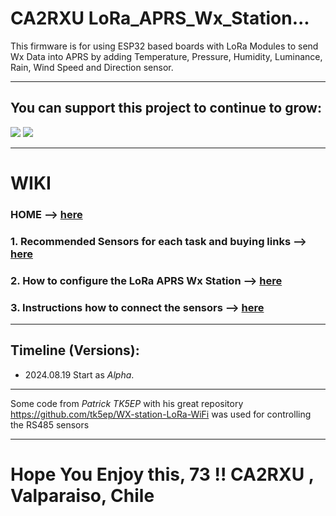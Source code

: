 # CA2RXU LoRa_APRS_Wx_Station...


This firmware is for using ESP32 based boards with LoRa Modules to send Wx Data into APRS by adding Temperature, Pressure, Humidity, Luminance, Rain, Wind Speed and Direction sensor.

____________________________________________________

## You can support this project to continue to grow:

[<img src="https://github.com/richonguzman/LoRa_APRS_Tracker/blob/main/images/github-sponsors.png">](https://github.com/sponsors/richonguzman)     [<img src="https://github.com/richonguzman/LoRa_APRS_Tracker/blob/main/images/paypalme.png">](http://paypal.me/richonguzman)


____________________________________________________

# WIKI

### HOME --> <a href="https://github.com/richonguzman/LoRa_APRS_Wx_Station/wiki" target="_blank">here</a>

### 1. Recommended Sensors for each task and buying links --> <a href="https://github.com/richonguzman/LoRa_APRS_Wx_Station/wiki/1.-Recommended-Sensors-for-each-Task-(and-buying-links)." target="_blank">here</a>

### 2. How to configure the LoRa APRS Wx Station --> <a href="https://github.com/richonguzman/LoRa_APRS_Wx_Station/wiki/2.-How-to-configure-the-Station." target="_blank">here</a>

### 3. Instructions how to connect the sensors --> <a href="https://github.com/richonguzman/LoRa_APRS_Wx_Station/wiki/3.-Instructions-how-to-connect-the-sensors." target="_blank">here</a>


____________________________________________________
## Timeline (Versions):

- 2024.08.19 Start as _Alpha_.

____________________________________________________

Some code from _Patrick TK5EP_ with his great repository https://github.com/tk5ep/WX-station-LoRa-WiFi was used for controlling the RS485 sensors

____________________________________________________

# Hope You Enjoy this, 73 !!  CA2RXU , Valparaiso, Chile